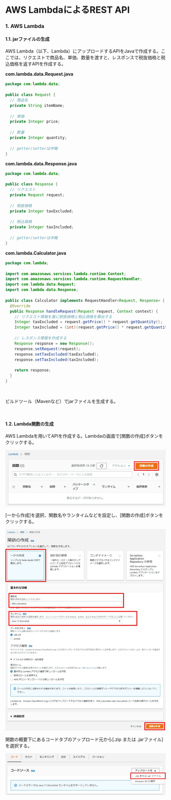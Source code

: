 # AWS LambdaによるREST API

### 1. AWS Lambda

#### 1.1. jarファイルの生成

AWS Lambda（以下、Lambda）にアップロードするAPIをJavaで作成する。ここでは、リクエストで商品名、単価、数量を渡すと、レスポンスで税抜価格と税込価格を返すAPIを作成する。

**com.lambda.data.Request.java**

```java
package com.lambda.data;

public class Request {
  // 商品名
  private String itemName;

  // 単価
  private Integer price;

  // 数量
  private Integer quantity;

  // getter/setterは中略
}
```

**com.lambda.data.Response.java**

```java
package com.lambda.data;

public class Response {
  // リクエスト
  private Request request;

  // 税抜価格
  private Integer taxExcluded;

  // 税込価格
  private Integer taxIncluded;

  // getter/setterは中略
}
```

**com.lambda.Calculator.java**

```java
package com.lambda;

import com.amazonaws.services.lambda.runtime.Context;
import com.amazonaws.services.lambda.runtime.RequestHandler;
import com.lambda.data.Request;
import com.lambda.data.Response;

public class Calculator implements RequestHandler<Request, Response> {
  @Override
  public Response handleRequest(Request request, Context context) {
    // リクエスト情報を基に税抜価格と税込価格を算出する
    Integer taxExcluded = request.getPrice() * request.getQuantity();
    Integer taxIncluded = (int)(request.getPrice() * request.getQuantity() * 1.1);

    // レスポンス情報を作成する
    Response response = new Response();
    response.setRequest(request);
    response.setTaxExcluded(taxExcluded);
    response.setTaxIncluded(taxIncluded);

    return response;
  }
}
```

<br>

ビルドツール（Mavenなど）でjarファイルを生成する。

<br>

#### 1.2. Lambda関数の生成

AWS Lambdaを用いてAPIを作成する。Lambdaの画面で[関数の作成]ボタンをクリックする。

<img src="img/01_01.jpg" width="700">

[一から作成]を選択、関数名やランタイムなどを設定し、[関数の作成]ボタンをクリックする。

<img src="img/01_02.jpg" width="700">

関数の概要下にあるコードタブのアップロード元から[.zip または .jarファイル]を選択する。

<img src="img/01_03.jpg" width="700">
